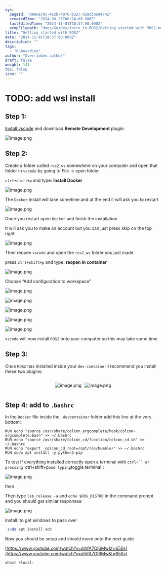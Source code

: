 ```yaml
---
sys:
  pageId: "89e0a78c-4e2b-4070-b327-d28cb0694742"
  createdTime: "2024-08-21T00:24:00.000Z"
  lastEditedTime: "2024-11-01T18:57:00.000Z"
  propFilepath: "docs/Guides/intro_to_ROS2/Getting started with ROS2.md"
title: "Getting started with ROS2"
date: "2024-11-01T18:57:00.000Z"
description: ""
tags:
  - "Onboarding"
author: "Overridden author"
draft: false
weight: 141
toc: false
icon: ""
---
```


# TODO: add wsl install

## Step 1:

[Install vscode](https://code.visualstudio.com/download) and download **Remote Development** plugin:

![image.png](https://prod-files-secure.s3.us-west-2.amazonaws.com/d518164a-d88e-44d1-a4ee-3adb3bd8bce0/efb52993-1881-4a40-b95e-6f020334f022/image.png?X-Amz-Algorithm=AWS4-HMAC-SHA256&X-Amz-Content-Sha256=UNSIGNED-PAYLOAD&X-Amz-Credential=ASIAZI2LB4666AN5G3XL%2F20250304%2Fus-west-2%2Fs3%2Faws4_request&X-Amz-Date=20250304T140807Z&X-Amz-Expires=3600&X-Amz-Security-Token=IQoJb3JpZ2luX2VjELb%2F%2F%2F%2F%2F%2F%2F%2F%2F%2FwEaCXVzLXdlc3QtMiJGMEQCIGrdiKyj6pslk%2BEJQA0PjZ6rK0af%2BfFKgqv2ogYqGXftAiB%2BTJBbQ821sBlI46xL1%2F6ASZsOldnhlEMqfaNETxHwGSqIBAjv%2F%2F%2F%2F%2F%2F%2F%2F%2F%2F8BEAAaDDYzNzQyMzE4MzgwNSIM1NGYTQgozBPzYwFlKtwDKCZGgENx8YWpbNNljal9vzXqM5MVhgrSaP0Zb5JKH7lxNXuoU0wQQVccPaTx%2FN%2F3soVPe65y3xj7V1H2e3OCiAURgxoOu0zB3ELQJ7hirfysjTAa26qgSKr96TLn5vAFystwvbCXMWZjHDE%2FT4rxoUcTVfO7Czx1PqPpb6D8FEjQCtQ8MLeak4HjquLu%2BgUiQrffe6J0nmSiq9RvF6iBgSOqM%2FGppgW5C%2FT%2FHYXrv0X0VNxZMvCoBvgwwyZ2RXUFTSPrWtNklG8PuPVj4agn127HIvo8wO6B3lI%2BedGNtO6tjkYt8ouVKiXOkSVEsVlMKcpuZz%2FWE1hvh1380s3S%2BYN%2FZbj85e%2FMyWUTEhwk%2BVPBivHbyjJoMa9fQnvVRQUNQP6UoHxZ17kMbZ4n6DU5xvxlKF5ajKXnWbYb6kfum8gylcR%2Bm%2BzJftAgIUsxbIP2NoqMNSztCx%2Bh9gvqa85FzDwI%2BsA2tg6IiLtTiRclbjDhaMAs9N5G0rxrNAwbdR7Cu9MJll%2BQA0pV23CKj6G%2BlpRfvZ6GsZNBGHS%2Fm6wW7ASDxGphhsVtdoFOVNkMGE6jPzkGAkPXwti8M%2BiQWYaAMk5RWsh7ibZbYDTH3GstkakTSBp%2FF84qDK2kPvkwkIucvgY6pgHrQB%2F3f8IPOUNNFbN11Sa4kduKEhDoXbszY4gK5Pms%2BLD2cJVeKhPXwdKsl5zl%2B2aAwUDTTwwKHwzoabu4EEYZY7JgxcH%2Fkq5j1pUSu52H8E6uPWmqJeCstUFJ1ODxWCwl8NL45ZPIO8j6eadddCCXIwzVVbsQQqr3QsUm%2FU4CKJ1ehQo6uUjFYJGnkjEuov6Ey415QbsXGx%2BHC8zX6SGqSSIts9u6&X-Amz-Signature=49eb7861088d5b076f443a25915f0d7bb5a6db7e57d311b1b2048f6c3a2fc03f&X-Amz-SignedHeaders=host&x-id=GetObject)

## Step 2:

Create a folder called `ros2_ws` somewhere on your computer and open that folder in `vscode` by going to File → open folder 

`ctrl+shift+p` and type: **Install Docker**

![image.png](https://prod-files-secure.s3.us-west-2.amazonaws.com/d518164a-d88e-44d1-a4ee-3adb3bd8bce0/2269dc0e-1cd5-47ff-bceb-c04ad9b2eab0/image.png?X-Amz-Algorithm=AWS4-HMAC-SHA256&X-Amz-Content-Sha256=UNSIGNED-PAYLOAD&X-Amz-Credential=ASIAZI2LB4666AN5G3XL%2F20250304%2Fus-west-2%2Fs3%2Faws4_request&X-Amz-Date=20250304T140807Z&X-Amz-Expires=3600&X-Amz-Security-Token=IQoJb3JpZ2luX2VjELb%2F%2F%2F%2F%2F%2F%2F%2F%2F%2FwEaCXVzLXdlc3QtMiJGMEQCIGrdiKyj6pslk%2BEJQA0PjZ6rK0af%2BfFKgqv2ogYqGXftAiB%2BTJBbQ821sBlI46xL1%2F6ASZsOldnhlEMqfaNETxHwGSqIBAjv%2F%2F%2F%2F%2F%2F%2F%2F%2F%2F8BEAAaDDYzNzQyMzE4MzgwNSIM1NGYTQgozBPzYwFlKtwDKCZGgENx8YWpbNNljal9vzXqM5MVhgrSaP0Zb5JKH7lxNXuoU0wQQVccPaTx%2FN%2F3soVPe65y3xj7V1H2e3OCiAURgxoOu0zB3ELQJ7hirfysjTAa26qgSKr96TLn5vAFystwvbCXMWZjHDE%2FT4rxoUcTVfO7Czx1PqPpb6D8FEjQCtQ8MLeak4HjquLu%2BgUiQrffe6J0nmSiq9RvF6iBgSOqM%2FGppgW5C%2FT%2FHYXrv0X0VNxZMvCoBvgwwyZ2RXUFTSPrWtNklG8PuPVj4agn127HIvo8wO6B3lI%2BedGNtO6tjkYt8ouVKiXOkSVEsVlMKcpuZz%2FWE1hvh1380s3S%2BYN%2FZbj85e%2FMyWUTEhwk%2BVPBivHbyjJoMa9fQnvVRQUNQP6UoHxZ17kMbZ4n6DU5xvxlKF5ajKXnWbYb6kfum8gylcR%2Bm%2BzJftAgIUsxbIP2NoqMNSztCx%2Bh9gvqa85FzDwI%2BsA2tg6IiLtTiRclbjDhaMAs9N5G0rxrNAwbdR7Cu9MJll%2BQA0pV23CKj6G%2BlpRfvZ6GsZNBGHS%2Fm6wW7ASDxGphhsVtdoFOVNkMGE6jPzkGAkPXwti8M%2BiQWYaAMk5RWsh7ibZbYDTH3GstkakTSBp%2FF84qDK2kPvkwkIucvgY6pgHrQB%2F3f8IPOUNNFbN11Sa4kduKEhDoXbszY4gK5Pms%2BLD2cJVeKhPXwdKsl5zl%2B2aAwUDTTwwKHwzoabu4EEYZY7JgxcH%2Fkq5j1pUSu52H8E6uPWmqJeCstUFJ1ODxWCwl8NL45ZPIO8j6eadddCCXIwzVVbsQQqr3QsUm%2FU4CKJ1ehQo6uUjFYJGnkjEuov6Ey415QbsXGx%2BHC8zX6SGqSSIts9u6&X-Amz-Signature=281df54099ddf3b0c36f29a8bf15d0e8e8e3d77750dded41a08e070876b44c9e&X-Amz-SignedHeaders=host&x-id=GetObject)

The `Docker` install will take sometime and at the end it will ask you to restart

![image.png](https://prod-files-secure.s3.us-west-2.amazonaws.com/d518164a-d88e-44d1-a4ee-3adb3bd8bce0/ed233f78-be33-4b1f-b89c-9c346c0e961e/image.png?X-Amz-Algorithm=AWS4-HMAC-SHA256&X-Amz-Content-Sha256=UNSIGNED-PAYLOAD&X-Amz-Credential=ASIAZI2LB4666AN5G3XL%2F20250304%2Fus-west-2%2Fs3%2Faws4_request&X-Amz-Date=20250304T140807Z&X-Amz-Expires=3600&X-Amz-Security-Token=IQoJb3JpZ2luX2VjELb%2F%2F%2F%2F%2F%2F%2F%2F%2F%2FwEaCXVzLXdlc3QtMiJGMEQCIGrdiKyj6pslk%2BEJQA0PjZ6rK0af%2BfFKgqv2ogYqGXftAiB%2BTJBbQ821sBlI46xL1%2F6ASZsOldnhlEMqfaNETxHwGSqIBAjv%2F%2F%2F%2F%2F%2F%2F%2F%2F%2F8BEAAaDDYzNzQyMzE4MzgwNSIM1NGYTQgozBPzYwFlKtwDKCZGgENx8YWpbNNljal9vzXqM5MVhgrSaP0Zb5JKH7lxNXuoU0wQQVccPaTx%2FN%2F3soVPe65y3xj7V1H2e3OCiAURgxoOu0zB3ELQJ7hirfysjTAa26qgSKr96TLn5vAFystwvbCXMWZjHDE%2FT4rxoUcTVfO7Czx1PqPpb6D8FEjQCtQ8MLeak4HjquLu%2BgUiQrffe6J0nmSiq9RvF6iBgSOqM%2FGppgW5C%2FT%2FHYXrv0X0VNxZMvCoBvgwwyZ2RXUFTSPrWtNklG8PuPVj4agn127HIvo8wO6B3lI%2BedGNtO6tjkYt8ouVKiXOkSVEsVlMKcpuZz%2FWE1hvh1380s3S%2BYN%2FZbj85e%2FMyWUTEhwk%2BVPBivHbyjJoMa9fQnvVRQUNQP6UoHxZ17kMbZ4n6DU5xvxlKF5ajKXnWbYb6kfum8gylcR%2Bm%2BzJftAgIUsxbIP2NoqMNSztCx%2Bh9gvqa85FzDwI%2BsA2tg6IiLtTiRclbjDhaMAs9N5G0rxrNAwbdR7Cu9MJll%2BQA0pV23CKj6G%2BlpRfvZ6GsZNBGHS%2Fm6wW7ASDxGphhsVtdoFOVNkMGE6jPzkGAkPXwti8M%2BiQWYaAMk5RWsh7ibZbYDTH3GstkakTSBp%2FF84qDK2kPvkwkIucvgY6pgHrQB%2F3f8IPOUNNFbN11Sa4kduKEhDoXbszY4gK5Pms%2BLD2cJVeKhPXwdKsl5zl%2B2aAwUDTTwwKHwzoabu4EEYZY7JgxcH%2Fkq5j1pUSu52H8E6uPWmqJeCstUFJ1ODxWCwl8NL45ZPIO8j6eadddCCXIwzVVbsQQqr3QsUm%2FU4CKJ1ehQo6uUjFYJGnkjEuov6Ey415QbsXGx%2BHC8zX6SGqSSIts9u6&X-Amz-Signature=4133bf1d787dce02a326db695bfe3936d68eff8769b8958199a46f9b31cda8bf&X-Amz-SignedHeaders=host&x-id=GetObject)

Once you restart open `Docker` and finish the installation

It will ask you to make an account but you can just press skip on the top right

![image.png](https://prod-files-secure.s3.us-west-2.amazonaws.com/d518164a-d88e-44d1-a4ee-3adb3bd8bce0/21010ad9-1659-4fd9-9f59-9932a09b2a3d/image.png?X-Amz-Algorithm=AWS4-HMAC-SHA256&X-Amz-Content-Sha256=UNSIGNED-PAYLOAD&X-Amz-Credential=ASIAZI2LB4666AN5G3XL%2F20250304%2Fus-west-2%2Fs3%2Faws4_request&X-Amz-Date=20250304T140807Z&X-Amz-Expires=3600&X-Amz-Security-Token=IQoJb3JpZ2luX2VjELb%2F%2F%2F%2F%2F%2F%2F%2F%2F%2FwEaCXVzLXdlc3QtMiJGMEQCIGrdiKyj6pslk%2BEJQA0PjZ6rK0af%2BfFKgqv2ogYqGXftAiB%2BTJBbQ821sBlI46xL1%2F6ASZsOldnhlEMqfaNETxHwGSqIBAjv%2F%2F%2F%2F%2F%2F%2F%2F%2F%2F8BEAAaDDYzNzQyMzE4MzgwNSIM1NGYTQgozBPzYwFlKtwDKCZGgENx8YWpbNNljal9vzXqM5MVhgrSaP0Zb5JKH7lxNXuoU0wQQVccPaTx%2FN%2F3soVPe65y3xj7V1H2e3OCiAURgxoOu0zB3ELQJ7hirfysjTAa26qgSKr96TLn5vAFystwvbCXMWZjHDE%2FT4rxoUcTVfO7Czx1PqPpb6D8FEjQCtQ8MLeak4HjquLu%2BgUiQrffe6J0nmSiq9RvF6iBgSOqM%2FGppgW5C%2FT%2FHYXrv0X0VNxZMvCoBvgwwyZ2RXUFTSPrWtNklG8PuPVj4agn127HIvo8wO6B3lI%2BedGNtO6tjkYt8ouVKiXOkSVEsVlMKcpuZz%2FWE1hvh1380s3S%2BYN%2FZbj85e%2FMyWUTEhwk%2BVPBivHbyjJoMa9fQnvVRQUNQP6UoHxZ17kMbZ4n6DU5xvxlKF5ajKXnWbYb6kfum8gylcR%2Bm%2BzJftAgIUsxbIP2NoqMNSztCx%2Bh9gvqa85FzDwI%2BsA2tg6IiLtTiRclbjDhaMAs9N5G0rxrNAwbdR7Cu9MJll%2BQA0pV23CKj6G%2BlpRfvZ6GsZNBGHS%2Fm6wW7ASDxGphhsVtdoFOVNkMGE6jPzkGAkPXwti8M%2BiQWYaAMk5RWsh7ibZbYDTH3GstkakTSBp%2FF84qDK2kPvkwkIucvgY6pgHrQB%2F3f8IPOUNNFbN11Sa4kduKEhDoXbszY4gK5Pms%2BLD2cJVeKhPXwdKsl5zl%2B2aAwUDTTwwKHwzoabu4EEYZY7JgxcH%2Fkq5j1pUSu52H8E6uPWmqJeCstUFJ1ODxWCwl8NL45ZPIO8j6eadddCCXIwzVVbsQQqr3QsUm%2FU4CKJ1ehQo6uUjFYJGnkjEuov6Ey415QbsXGx%2BHC8zX6SGqSSIts9u6&X-Amz-Signature=619405aa46aeb01344f3d55021c7f21481436773f3bcbb1977f50a28111fd94a&X-Amz-SignedHeaders=host&x-id=GetObject)

Then reopen `vscode` and open the `ros2_ws` folder you just made

press `ctrl+shift+p` and type: **reopen in container**

![image.png](https://prod-files-secure.s3.us-west-2.amazonaws.com/d518164a-d88e-44d1-a4ee-3adb3bd8bce0/4e93b8c2-41ad-488c-8095-c74205196118/image.png?X-Amz-Algorithm=AWS4-HMAC-SHA256&X-Amz-Content-Sha256=UNSIGNED-PAYLOAD&X-Amz-Credential=ASIAZI2LB4666AN5G3XL%2F20250304%2Fus-west-2%2Fs3%2Faws4_request&X-Amz-Date=20250304T140807Z&X-Amz-Expires=3600&X-Amz-Security-Token=IQoJb3JpZ2luX2VjELb%2F%2F%2F%2F%2F%2F%2F%2F%2F%2FwEaCXVzLXdlc3QtMiJGMEQCIGrdiKyj6pslk%2BEJQA0PjZ6rK0af%2BfFKgqv2ogYqGXftAiB%2BTJBbQ821sBlI46xL1%2F6ASZsOldnhlEMqfaNETxHwGSqIBAjv%2F%2F%2F%2F%2F%2F%2F%2F%2F%2F8BEAAaDDYzNzQyMzE4MzgwNSIM1NGYTQgozBPzYwFlKtwDKCZGgENx8YWpbNNljal9vzXqM5MVhgrSaP0Zb5JKH7lxNXuoU0wQQVccPaTx%2FN%2F3soVPe65y3xj7V1H2e3OCiAURgxoOu0zB3ELQJ7hirfysjTAa26qgSKr96TLn5vAFystwvbCXMWZjHDE%2FT4rxoUcTVfO7Czx1PqPpb6D8FEjQCtQ8MLeak4HjquLu%2BgUiQrffe6J0nmSiq9RvF6iBgSOqM%2FGppgW5C%2FT%2FHYXrv0X0VNxZMvCoBvgwwyZ2RXUFTSPrWtNklG8PuPVj4agn127HIvo8wO6B3lI%2BedGNtO6tjkYt8ouVKiXOkSVEsVlMKcpuZz%2FWE1hvh1380s3S%2BYN%2FZbj85e%2FMyWUTEhwk%2BVPBivHbyjJoMa9fQnvVRQUNQP6UoHxZ17kMbZ4n6DU5xvxlKF5ajKXnWbYb6kfum8gylcR%2Bm%2BzJftAgIUsxbIP2NoqMNSztCx%2Bh9gvqa85FzDwI%2BsA2tg6IiLtTiRclbjDhaMAs9N5G0rxrNAwbdR7Cu9MJll%2BQA0pV23CKj6G%2BlpRfvZ6GsZNBGHS%2Fm6wW7ASDxGphhsVtdoFOVNkMGE6jPzkGAkPXwti8M%2BiQWYaAMk5RWsh7ibZbYDTH3GstkakTSBp%2FF84qDK2kPvkwkIucvgY6pgHrQB%2F3f8IPOUNNFbN11Sa4kduKEhDoXbszY4gK5Pms%2BLD2cJVeKhPXwdKsl5zl%2B2aAwUDTTwwKHwzoabu4EEYZY7JgxcH%2Fkq5j1pUSu52H8E6uPWmqJeCstUFJ1ODxWCwl8NL45ZPIO8j6eadddCCXIwzVVbsQQqr3QsUm%2FU4CKJ1ehQo6uUjFYJGnkjEuov6Ey415QbsXGx%2BHC8zX6SGqSSIts9u6&X-Amz-Signature=1accd8993d2a3fe710006726e5aecce8f0664c6584002aca4a3e83b25f81a6a6&X-Amz-SignedHeaders=host&x-id=GetObject)

Choose “Add configuration to workspace”

![image.png](https://prod-files-secure.s3.us-west-2.amazonaws.com/d518164a-d88e-44d1-a4ee-3adb3bd8bce0/9560b282-5060-4989-ba37-97e7b2c22476/image.png?X-Amz-Algorithm=AWS4-HMAC-SHA256&X-Amz-Content-Sha256=UNSIGNED-PAYLOAD&X-Amz-Credential=ASIAZI2LB4666AN5G3XL%2F20250304%2Fus-west-2%2Fs3%2Faws4_request&X-Amz-Date=20250304T140807Z&X-Amz-Expires=3600&X-Amz-Security-Token=IQoJb3JpZ2luX2VjELb%2F%2F%2F%2F%2F%2F%2F%2F%2F%2FwEaCXVzLXdlc3QtMiJGMEQCIGrdiKyj6pslk%2BEJQA0PjZ6rK0af%2BfFKgqv2ogYqGXftAiB%2BTJBbQ821sBlI46xL1%2F6ASZsOldnhlEMqfaNETxHwGSqIBAjv%2F%2F%2F%2F%2F%2F%2F%2F%2F%2F8BEAAaDDYzNzQyMzE4MzgwNSIM1NGYTQgozBPzYwFlKtwDKCZGgENx8YWpbNNljal9vzXqM5MVhgrSaP0Zb5JKH7lxNXuoU0wQQVccPaTx%2FN%2F3soVPe65y3xj7V1H2e3OCiAURgxoOu0zB3ELQJ7hirfysjTAa26qgSKr96TLn5vAFystwvbCXMWZjHDE%2FT4rxoUcTVfO7Czx1PqPpb6D8FEjQCtQ8MLeak4HjquLu%2BgUiQrffe6J0nmSiq9RvF6iBgSOqM%2FGppgW5C%2FT%2FHYXrv0X0VNxZMvCoBvgwwyZ2RXUFTSPrWtNklG8PuPVj4agn127HIvo8wO6B3lI%2BedGNtO6tjkYt8ouVKiXOkSVEsVlMKcpuZz%2FWE1hvh1380s3S%2BYN%2FZbj85e%2FMyWUTEhwk%2BVPBivHbyjJoMa9fQnvVRQUNQP6UoHxZ17kMbZ4n6DU5xvxlKF5ajKXnWbYb6kfum8gylcR%2Bm%2BzJftAgIUsxbIP2NoqMNSztCx%2Bh9gvqa85FzDwI%2BsA2tg6IiLtTiRclbjDhaMAs9N5G0rxrNAwbdR7Cu9MJll%2BQA0pV23CKj6G%2BlpRfvZ6GsZNBGHS%2Fm6wW7ASDxGphhsVtdoFOVNkMGE6jPzkGAkPXwti8M%2BiQWYaAMk5RWsh7ibZbYDTH3GstkakTSBp%2FF84qDK2kPvkwkIucvgY6pgHrQB%2F3f8IPOUNNFbN11Sa4kduKEhDoXbszY4gK5Pms%2BLD2cJVeKhPXwdKsl5zl%2B2aAwUDTTwwKHwzoabu4EEYZY7JgxcH%2Fkq5j1pUSu52H8E6uPWmqJeCstUFJ1ODxWCwl8NL45ZPIO8j6eadddCCXIwzVVbsQQqr3QsUm%2FU4CKJ1ehQo6uUjFYJGnkjEuov6Ey415QbsXGx%2BHC8zX6SGqSSIts9u6&X-Amz-Signature=682b14c07a99aa5f0eaa79715bd1f4965917a942f79ab9b0b733964fc032b273&X-Amz-SignedHeaders=host&x-id=GetObject)

![image.png](https://prod-files-secure.s3.us-west-2.amazonaws.com/d518164a-d88e-44d1-a4ee-3adb3bd8bce0/2ee63f81-886b-48e8-a553-dc6e5eac99e4/image.png?X-Amz-Algorithm=AWS4-HMAC-SHA256&X-Amz-Content-Sha256=UNSIGNED-PAYLOAD&X-Amz-Credential=ASIAZI2LB4666AN5G3XL%2F20250304%2Fus-west-2%2Fs3%2Faws4_request&X-Amz-Date=20250304T140807Z&X-Amz-Expires=3600&X-Amz-Security-Token=IQoJb3JpZ2luX2VjELb%2F%2F%2F%2F%2F%2F%2F%2F%2F%2FwEaCXVzLXdlc3QtMiJGMEQCIGrdiKyj6pslk%2BEJQA0PjZ6rK0af%2BfFKgqv2ogYqGXftAiB%2BTJBbQ821sBlI46xL1%2F6ASZsOldnhlEMqfaNETxHwGSqIBAjv%2F%2F%2F%2F%2F%2F%2F%2F%2F%2F8BEAAaDDYzNzQyMzE4MzgwNSIM1NGYTQgozBPzYwFlKtwDKCZGgENx8YWpbNNljal9vzXqM5MVhgrSaP0Zb5JKH7lxNXuoU0wQQVccPaTx%2FN%2F3soVPe65y3xj7V1H2e3OCiAURgxoOu0zB3ELQJ7hirfysjTAa26qgSKr96TLn5vAFystwvbCXMWZjHDE%2FT4rxoUcTVfO7Czx1PqPpb6D8FEjQCtQ8MLeak4HjquLu%2BgUiQrffe6J0nmSiq9RvF6iBgSOqM%2FGppgW5C%2FT%2FHYXrv0X0VNxZMvCoBvgwwyZ2RXUFTSPrWtNklG8PuPVj4agn127HIvo8wO6B3lI%2BedGNtO6tjkYt8ouVKiXOkSVEsVlMKcpuZz%2FWE1hvh1380s3S%2BYN%2FZbj85e%2FMyWUTEhwk%2BVPBivHbyjJoMa9fQnvVRQUNQP6UoHxZ17kMbZ4n6DU5xvxlKF5ajKXnWbYb6kfum8gylcR%2Bm%2BzJftAgIUsxbIP2NoqMNSztCx%2Bh9gvqa85FzDwI%2BsA2tg6IiLtTiRclbjDhaMAs9N5G0rxrNAwbdR7Cu9MJll%2BQA0pV23CKj6G%2BlpRfvZ6GsZNBGHS%2Fm6wW7ASDxGphhsVtdoFOVNkMGE6jPzkGAkPXwti8M%2BiQWYaAMk5RWsh7ibZbYDTH3GstkakTSBp%2FF84qDK2kPvkwkIucvgY6pgHrQB%2F3f8IPOUNNFbN11Sa4kduKEhDoXbszY4gK5Pms%2BLD2cJVeKhPXwdKsl5zl%2B2aAwUDTTwwKHwzoabu4EEYZY7JgxcH%2Fkq5j1pUSu52H8E6uPWmqJeCstUFJ1ODxWCwl8NL45ZPIO8j6eadddCCXIwzVVbsQQqr3QsUm%2FU4CKJ1ehQo6uUjFYJGnkjEuov6Ey415QbsXGx%2BHC8zX6SGqSSIts9u6&X-Amz-Signature=37e7df493d84c13d467c6d10b63ea332ddf9da739b35beca3ece53bda9862724&X-Amz-SignedHeaders=host&x-id=GetObject)

![image.png](https://prod-files-secure.s3.us-west-2.amazonaws.com/d518164a-d88e-44d1-a4ee-3adb3bd8bce0/ae1580b2-b048-407e-aed9-b584224a7a04/image.png?X-Amz-Algorithm=AWS4-HMAC-SHA256&X-Amz-Content-Sha256=UNSIGNED-PAYLOAD&X-Amz-Credential=ASIAZI2LB4666AN5G3XL%2F20250304%2Fus-west-2%2Fs3%2Faws4_request&X-Amz-Date=20250304T140807Z&X-Amz-Expires=3600&X-Amz-Security-Token=IQoJb3JpZ2luX2VjELb%2F%2F%2F%2F%2F%2F%2F%2F%2F%2FwEaCXVzLXdlc3QtMiJGMEQCIGrdiKyj6pslk%2BEJQA0PjZ6rK0af%2BfFKgqv2ogYqGXftAiB%2BTJBbQ821sBlI46xL1%2F6ASZsOldnhlEMqfaNETxHwGSqIBAjv%2F%2F%2F%2F%2F%2F%2F%2F%2F%2F8BEAAaDDYzNzQyMzE4MzgwNSIM1NGYTQgozBPzYwFlKtwDKCZGgENx8YWpbNNljal9vzXqM5MVhgrSaP0Zb5JKH7lxNXuoU0wQQVccPaTx%2FN%2F3soVPe65y3xj7V1H2e3OCiAURgxoOu0zB3ELQJ7hirfysjTAa26qgSKr96TLn5vAFystwvbCXMWZjHDE%2FT4rxoUcTVfO7Czx1PqPpb6D8FEjQCtQ8MLeak4HjquLu%2BgUiQrffe6J0nmSiq9RvF6iBgSOqM%2FGppgW5C%2FT%2FHYXrv0X0VNxZMvCoBvgwwyZ2RXUFTSPrWtNklG8PuPVj4agn127HIvo8wO6B3lI%2BedGNtO6tjkYt8ouVKiXOkSVEsVlMKcpuZz%2FWE1hvh1380s3S%2BYN%2FZbj85e%2FMyWUTEhwk%2BVPBivHbyjJoMa9fQnvVRQUNQP6UoHxZ17kMbZ4n6DU5xvxlKF5ajKXnWbYb6kfum8gylcR%2Bm%2BzJftAgIUsxbIP2NoqMNSztCx%2Bh9gvqa85FzDwI%2BsA2tg6IiLtTiRclbjDhaMAs9N5G0rxrNAwbdR7Cu9MJll%2BQA0pV23CKj6G%2BlpRfvZ6GsZNBGHS%2Fm6wW7ASDxGphhsVtdoFOVNkMGE6jPzkGAkPXwti8M%2BiQWYaAMk5RWsh7ibZbYDTH3GstkakTSBp%2FF84qDK2kPvkwkIucvgY6pgHrQB%2F3f8IPOUNNFbN11Sa4kduKEhDoXbszY4gK5Pms%2BLD2cJVeKhPXwdKsl5zl%2B2aAwUDTTwwKHwzoabu4EEYZY7JgxcH%2Fkq5j1pUSu52H8E6uPWmqJeCstUFJ1ODxWCwl8NL45ZPIO8j6eadddCCXIwzVVbsQQqr3QsUm%2FU4CKJ1ehQo6uUjFYJGnkjEuov6Ey415QbsXGx%2BHC8zX6SGqSSIts9u6&X-Amz-Signature=57ee30a893024431661537081ce94f03bb42f8711a85ee66695164d7a9fdc676&X-Amz-SignedHeaders=host&x-id=GetObject)

![image.png](https://prod-files-secure.s3.us-west-2.amazonaws.com/d518164a-d88e-44d1-a4ee-3adb3bd8bce0/53255b28-f75e-430f-b9e3-c0ac8577e42b/image.png?X-Amz-Algorithm=AWS4-HMAC-SHA256&X-Amz-Content-Sha256=UNSIGNED-PAYLOAD&X-Amz-Credential=ASIAZI2LB4666AN5G3XL%2F20250304%2Fus-west-2%2Fs3%2Faws4_request&X-Amz-Date=20250304T140807Z&X-Amz-Expires=3600&X-Amz-Security-Token=IQoJb3JpZ2luX2VjELb%2F%2F%2F%2F%2F%2F%2F%2F%2F%2FwEaCXVzLXdlc3QtMiJGMEQCIGrdiKyj6pslk%2BEJQA0PjZ6rK0af%2BfFKgqv2ogYqGXftAiB%2BTJBbQ821sBlI46xL1%2F6ASZsOldnhlEMqfaNETxHwGSqIBAjv%2F%2F%2F%2F%2F%2F%2F%2F%2F%2F8BEAAaDDYzNzQyMzE4MzgwNSIM1NGYTQgozBPzYwFlKtwDKCZGgENx8YWpbNNljal9vzXqM5MVhgrSaP0Zb5JKH7lxNXuoU0wQQVccPaTx%2FN%2F3soVPe65y3xj7V1H2e3OCiAURgxoOu0zB3ELQJ7hirfysjTAa26qgSKr96TLn5vAFystwvbCXMWZjHDE%2FT4rxoUcTVfO7Czx1PqPpb6D8FEjQCtQ8MLeak4HjquLu%2BgUiQrffe6J0nmSiq9RvF6iBgSOqM%2FGppgW5C%2FT%2FHYXrv0X0VNxZMvCoBvgwwyZ2RXUFTSPrWtNklG8PuPVj4agn127HIvo8wO6B3lI%2BedGNtO6tjkYt8ouVKiXOkSVEsVlMKcpuZz%2FWE1hvh1380s3S%2BYN%2FZbj85e%2FMyWUTEhwk%2BVPBivHbyjJoMa9fQnvVRQUNQP6UoHxZ17kMbZ4n6DU5xvxlKF5ajKXnWbYb6kfum8gylcR%2Bm%2BzJftAgIUsxbIP2NoqMNSztCx%2Bh9gvqa85FzDwI%2BsA2tg6IiLtTiRclbjDhaMAs9N5G0rxrNAwbdR7Cu9MJll%2BQA0pV23CKj6G%2BlpRfvZ6GsZNBGHS%2Fm6wW7ASDxGphhsVtdoFOVNkMGE6jPzkGAkPXwti8M%2BiQWYaAMk5RWsh7ibZbYDTH3GstkakTSBp%2FF84qDK2kPvkwkIucvgY6pgHrQB%2F3f8IPOUNNFbN11Sa4kduKEhDoXbszY4gK5Pms%2BLD2cJVeKhPXwdKsl5zl%2B2aAwUDTTwwKHwzoabu4EEYZY7JgxcH%2Fkq5j1pUSu52H8E6uPWmqJeCstUFJ1ODxWCwl8NL45ZPIO8j6eadddCCXIwzVVbsQQqr3QsUm%2FU4CKJ1ehQo6uUjFYJGnkjEuov6Ey415QbsXGx%2BHC8zX6SGqSSIts9u6&X-Amz-Signature=0bcfb25edb2b931b064009f73941b8bd1831a3f9c7c2e1a6a8f489a4ee46fe79&X-Amz-SignedHeaders=host&x-id=GetObject)

![image.png](https://prod-files-secure.s3.us-west-2.amazonaws.com/d518164a-d88e-44d1-a4ee-3adb3bd8bce0/7c562767-5af9-4ffb-97d1-327bcdf4ee00/image.png?X-Amz-Algorithm=AWS4-HMAC-SHA256&X-Amz-Content-Sha256=UNSIGNED-PAYLOAD&X-Amz-Credential=ASIAZI2LB4666AN5G3XL%2F20250304%2Fus-west-2%2Fs3%2Faws4_request&X-Amz-Date=20250304T140807Z&X-Amz-Expires=3600&X-Amz-Security-Token=IQoJb3JpZ2luX2VjELb%2F%2F%2F%2F%2F%2F%2F%2F%2F%2FwEaCXVzLXdlc3QtMiJGMEQCIGrdiKyj6pslk%2BEJQA0PjZ6rK0af%2BfFKgqv2ogYqGXftAiB%2BTJBbQ821sBlI46xL1%2F6ASZsOldnhlEMqfaNETxHwGSqIBAjv%2F%2F%2F%2F%2F%2F%2F%2F%2F%2F8BEAAaDDYzNzQyMzE4MzgwNSIM1NGYTQgozBPzYwFlKtwDKCZGgENx8YWpbNNljal9vzXqM5MVhgrSaP0Zb5JKH7lxNXuoU0wQQVccPaTx%2FN%2F3soVPe65y3xj7V1H2e3OCiAURgxoOu0zB3ELQJ7hirfysjTAa26qgSKr96TLn5vAFystwvbCXMWZjHDE%2FT4rxoUcTVfO7Czx1PqPpb6D8FEjQCtQ8MLeak4HjquLu%2BgUiQrffe6J0nmSiq9RvF6iBgSOqM%2FGppgW5C%2FT%2FHYXrv0X0VNxZMvCoBvgwwyZ2RXUFTSPrWtNklG8PuPVj4agn127HIvo8wO6B3lI%2BedGNtO6tjkYt8ouVKiXOkSVEsVlMKcpuZz%2FWE1hvh1380s3S%2BYN%2FZbj85e%2FMyWUTEhwk%2BVPBivHbyjJoMa9fQnvVRQUNQP6UoHxZ17kMbZ4n6DU5xvxlKF5ajKXnWbYb6kfum8gylcR%2Bm%2BzJftAgIUsxbIP2NoqMNSztCx%2Bh9gvqa85FzDwI%2BsA2tg6IiLtTiRclbjDhaMAs9N5G0rxrNAwbdR7Cu9MJll%2BQA0pV23CKj6G%2BlpRfvZ6GsZNBGHS%2Fm6wW7ASDxGphhsVtdoFOVNkMGE6jPzkGAkPXwti8M%2BiQWYaAMk5RWsh7ibZbYDTH3GstkakTSBp%2FF84qDK2kPvkwkIucvgY6pgHrQB%2F3f8IPOUNNFbN11Sa4kduKEhDoXbszY4gK5Pms%2BLD2cJVeKhPXwdKsl5zl%2B2aAwUDTTwwKHwzoabu4EEYZY7JgxcH%2Fkq5j1pUSu52H8E6uPWmqJeCstUFJ1ODxWCwl8NL45ZPIO8j6eadddCCXIwzVVbsQQqr3QsUm%2FU4CKJ1ehQo6uUjFYJGnkjEuov6Ey415QbsXGx%2BHC8zX6SGqSSIts9u6&X-Amz-Signature=79d2ba3e58a406bb0e76413c415b001c88d6094aafa898b99d8c4e4e49afe9fe&X-Amz-SignedHeaders=host&x-id=GetObject)

`vscode` will now install `ROS2` onto your computer so this may take some time.

## Step 3:

Once `ROS2` has installed inside your `dev-container` I recommend you install these two plugins:

<div style="display: flex;flex-direction: row; column-gap:10px; max-width: 630px;justify-content: center;">
<div>

![image.png](https://prod-files-secure.s3.us-west-2.amazonaws.com/d518164a-d88e-44d1-a4ee-3adb3bd8bce0/3fc3d550-5a54-4ba1-ba6b-faa01cdb7369/image.png?X-Amz-Algorithm=AWS4-HMAC-SHA256&X-Amz-Content-Sha256=UNSIGNED-PAYLOAD&X-Amz-Credential=ASIAZI2LB466TGCX2SCI%2F20250304%2Fus-west-2%2Fs3%2Faws4_request&X-Amz-Date=20250304T140810Z&X-Amz-Expires=3600&X-Amz-Security-Token=IQoJb3JpZ2luX2VjELb%2F%2F%2F%2F%2F%2F%2F%2F%2F%2FwEaCXVzLXdlc3QtMiJHMEUCIQDql8oqQLNAdNOmGThOVEOIl2FepwabrBNntzIHB%2F2kVwIgLnY5RH3Ug3VKBOi4lcXO4iwgNjsn79TmweQO%2Bia%2Fr%2BIqiAQI7%2F%2F%2F%2F%2F%2F%2F%2F%2F%2F%2FARAAGgw2Mzc0MjMxODM4MDUiDJz0sfM7HHaW5tZ6hyrcA93QQCQ9XKX%2FCUAe%2Bagw7g2ShTLmCOdkqXHJVftggln34%2FO9HdhgtoZhEwt1el3CG2nfvxNe25m%2FTXWp6eReGYFFOw2iF%2BGLjT7SqYDmMyYZ9ncOFfBvhhQj955K6okC5sDTjqZFGuF8Een1CnO%2FwJYXLtwDVzzNtayvLc3nRUVrrkLF8Cqoog2HQwFJru0I56pjne1KBDUy1%2BKxjEUI6VQaFxgsNkcDyYGGsYB%2FoAipsjV19lT1zrjcdC56nIUwxlBhdhTRSaEsni4%2B%2Bn8q9aunVAQvmWiFH%2FjpaWC6g1qWdLpM8aAVY0njccOLO36O1I6dY%2BhEY9iTn672Sl9oaC8hugGoXCsoOrrNDOYn9jDC6iBZ1xjo5lgdzpStITC0at4BOevGmJD5NkjzUgmGDdSrdwlyn2vDjZIJZyrnNL0NDJZMrn2xpPJw9ctvg8WKjF%2FwgDcqIwJ9wma8UOymBwcqgn2SMLpWUvxNqiGeprH%2FsfVF9oGZ4jlGg20xdeKCgiTZdvkG00muqL4UrEUWYwxB%2FzwwrcKGij8gnQndsOb52IEGUpqHV2zLpSpKGR18Jnt%2FylftUU7HC9Q8lcQ4AxiCkoBn9Z%2BfiMoYLrQa3FuQ2gObcdBl5bXa5ACfMOqKnL4GOqUBthgNe4DMg4%2F7m89Wb5dPNchpdRoxb8gMRMdgmif7P3p02wI0Pf4OWMvkSF%2FNZikK9H9eWzJru8sDRTKf6ZkbnuLiMMglgzbxUcR4A6tkYhffUYWgvxm9nCeR7b8Qx%2FBZ9ubnm8rlGb02N8Cp%2FKkxNbJMI8GxbQlc2TywiKZ7fD5PI5vDX5%2F9Ko4%2Br2ZDyyi4b6r%2BGAsoc2dS225t%2F2tncNtcC2Lz&X-Amz-Signature=f1d28c60a713dae30f608a2063260e886d5fc3bc9932502f08e771e9f4eff3cf&X-Amz-SignedHeaders=host&x-id=GetObject)

</div>
<div>

![image.png](https://prod-files-secure.s3.us-west-2.amazonaws.com/d518164a-d88e-44d1-a4ee-3adb3bd8bce0/d994cc66-13c2-4093-a5a3-f84cf4601a82/image.png?X-Amz-Algorithm=AWS4-HMAC-SHA256&X-Amz-Content-Sha256=UNSIGNED-PAYLOAD&X-Amz-Credential=ASIAZI2LB466S63JNT2Z%2F20250304%2Fus-west-2%2Fs3%2Faws4_request&X-Amz-Date=20250304T140812Z&X-Amz-Expires=3600&X-Amz-Security-Token=IQoJb3JpZ2luX2VjELb%2F%2F%2F%2F%2F%2F%2F%2F%2F%2FwEaCXVzLXdlc3QtMiJHMEUCICVngYF8OL4KmTokMN41tlE0fccAQiH1N2qfex6gTTI1AiEAjYvvy8%2FwPpr%2FiWslwJh%2BmYgy7LRgDiGYL%2FxR5Ps7GHEqiAQI7%2F%2F%2F%2F%2F%2F%2F%2F%2F%2F%2FARAAGgw2Mzc0MjMxODM4MDUiDNKVuR0LGOP9sRrlWyrcAzEWPAFCdyjfEicemFzRoxcOaERWO3ypcM%2BAKqi8ysSX1uMllxEn9qMGugIBAJ4DdsSeyW8a7OS%2F7ZFxooi0BMwuvpF48FQ0o1EArG2otzohyfgVgKFAu5ziXk6bROJHi8t3sc%2B7ofqSh%2FpqOUAm5XCoLzE%2FvNg4iLySaCTPUqy8cbt6G3c%2FVNauDmzvgz35%2BOazX01hwvu%2FmD6cP0JALPPHQPQLhyubb82nXqelIlrfDBip8CwaI0USgV3HI1ysOrNSrf95D0zKBKybGAWF5mHFLujFavzEZSmfAvoanuYNQ7oHqcYbATnRCk3KB3oJ7spXbm7IYd44dcDLikLm6EkG40GkSa0Qj8KFemspa%2BGvKv25PxsL97mSZ3UcY5L5%2B0A37u%2BLeIMaDXaYBjJJnniJempAIUny5TM88SNxgTaJP2q35V8pcnaauUCn1mPHHe3BcZgt59P9fx2BwPSvyGPc7D24sj3hg0JGtP0ar4%2BtcQhPrppRiXosF5oVlppndk0F1pJzTqomQb0XUAynVhZ5AzxCp2jmwAwzJOnHOaF6zPAXoItTqzVKgj3CbL2RUmrIzp9pqDTVX7ndd%2F8MknLABfQxeMr%2BY0le1axQMpk9fwrHgAvW7bdt9UjCMPGKnL4GOqUBEqUgn4oaKGrSXzuJCBuodTYk1yG%2FTBe15T67S%2FXICMKd4E8sQnFm4IVCdJOibqaZZglzgsJG%2BLbui%2BKp%2BThjkuZqow3BXOnm6acc4RKXleqnSd9UQ%2BpO%2BPUOs0j%2FU%2BNBky1XZwBV7mAcTDENx4q55qKrebLd6yY0NLuJLFbYU0Rh0L6LXMxYT%2Fn1b4Y%2FxrhZUObO1qXcZPo4HaHy69%2BckZffw2%2Fq&X-Amz-Signature=3dcb290a7b65f701f9e38f5aff11cdac15c8215da12bf54e760a54e567665a89&X-Amz-SignedHeaders=host&x-id=GetObject)

</div>
</div>

## Step 4: add to `.bashrc`

In the `Docker` file inside the `.devcontainer` folder add this line at the very bottom: 

```docker
RUN echo "source /usr/share/colcon_argcomplete/hook/colcon-argcomplete.bash" >> ~/.bashrc
RUN echo "source /usr/share/colcon_cd/function/colcon_cd.sh" >> ~/.bashrc
RUN echo "export _colcon_cd_root=/opt/ros/humble/" >> ~/.bashrc
RUN sudo apt install -y python3-pip 
```

To test if everything installed correctly open a terminal with `ctrl+`` or pressing `ctrl+shift+p` and typing `toggle terminal`:

![image.png](https://prod-files-secure.s3.us-west-2.amazonaws.com/d518164a-d88e-44d1-a4ee-3adb3bd8bce0/6a4943d8-b04e-4c02-9a58-775f3384d1a5/image.png?X-Amz-Algorithm=AWS4-HMAC-SHA256&X-Amz-Content-Sha256=UNSIGNED-PAYLOAD&X-Amz-Credential=ASIAZI2LB4666AN5G3XL%2F20250304%2Fus-west-2%2Fs3%2Faws4_request&X-Amz-Date=20250304T140807Z&X-Amz-Expires=3600&X-Amz-Security-Token=IQoJb3JpZ2luX2VjELb%2F%2F%2F%2F%2F%2F%2F%2F%2F%2FwEaCXVzLXdlc3QtMiJGMEQCIGrdiKyj6pslk%2BEJQA0PjZ6rK0af%2BfFKgqv2ogYqGXftAiB%2BTJBbQ821sBlI46xL1%2F6ASZsOldnhlEMqfaNETxHwGSqIBAjv%2F%2F%2F%2F%2F%2F%2F%2F%2F%2F8BEAAaDDYzNzQyMzE4MzgwNSIM1NGYTQgozBPzYwFlKtwDKCZGgENx8YWpbNNljal9vzXqM5MVhgrSaP0Zb5JKH7lxNXuoU0wQQVccPaTx%2FN%2F3soVPe65y3xj7V1H2e3OCiAURgxoOu0zB3ELQJ7hirfysjTAa26qgSKr96TLn5vAFystwvbCXMWZjHDE%2FT4rxoUcTVfO7Czx1PqPpb6D8FEjQCtQ8MLeak4HjquLu%2BgUiQrffe6J0nmSiq9RvF6iBgSOqM%2FGppgW5C%2FT%2FHYXrv0X0VNxZMvCoBvgwwyZ2RXUFTSPrWtNklG8PuPVj4agn127HIvo8wO6B3lI%2BedGNtO6tjkYt8ouVKiXOkSVEsVlMKcpuZz%2FWE1hvh1380s3S%2BYN%2FZbj85e%2FMyWUTEhwk%2BVPBivHbyjJoMa9fQnvVRQUNQP6UoHxZ17kMbZ4n6DU5xvxlKF5ajKXnWbYb6kfum8gylcR%2Bm%2BzJftAgIUsxbIP2NoqMNSztCx%2Bh9gvqa85FzDwI%2BsA2tg6IiLtTiRclbjDhaMAs9N5G0rxrNAwbdR7Cu9MJll%2BQA0pV23CKj6G%2BlpRfvZ6GsZNBGHS%2Fm6wW7ASDxGphhsVtdoFOVNkMGE6jPzkGAkPXwti8M%2BiQWYaAMk5RWsh7ibZbYDTH3GstkakTSBp%2FF84qDK2kPvkwkIucvgY6pgHrQB%2F3f8IPOUNNFbN11Sa4kduKEhDoXbszY4gK5Pms%2BLD2cJVeKhPXwdKsl5zl%2B2aAwUDTTwwKHwzoabu4EEYZY7JgxcH%2Fkq5j1pUSu52H8E6uPWmqJeCstUFJ1ODxWCwl8NL45ZPIO8j6eadddCCXIwzVVbsQQqr3QsUm%2FU4CKJ1ehQo6uUjFYJGnkjEuov6Ey415QbsXGx%2BHC8zX6SGqSSIts9u6&X-Amz-Signature=63013a7491ad3c0f9b67edf87e0424abd53a030146b87ccc234c9872e4d62afa&X-Amz-SignedHeaders=host&x-id=GetObject)

then 

Then type `lsb_release -a` and `echo $ROS_DISTRO` in the command prompt and you should get similar responses:

![image.png](https://prod-files-secure.s3.us-west-2.amazonaws.com/d518164a-d88e-44d1-a4ee-3adb3bd8bce0/3e635dec-a805-4e85-8b9e-d000e5b71a4e/image.png?X-Amz-Algorithm=AWS4-HMAC-SHA256&X-Amz-Content-Sha256=UNSIGNED-PAYLOAD&X-Amz-Credential=ASIAZI2LB4666AN5G3XL%2F20250304%2Fus-west-2%2Fs3%2Faws4_request&X-Amz-Date=20250304T140807Z&X-Amz-Expires=3600&X-Amz-Security-Token=IQoJb3JpZ2luX2VjELb%2F%2F%2F%2F%2F%2F%2F%2F%2F%2FwEaCXVzLXdlc3QtMiJGMEQCIGrdiKyj6pslk%2BEJQA0PjZ6rK0af%2BfFKgqv2ogYqGXftAiB%2BTJBbQ821sBlI46xL1%2F6ASZsOldnhlEMqfaNETxHwGSqIBAjv%2F%2F%2F%2F%2F%2F%2F%2F%2F%2F8BEAAaDDYzNzQyMzE4MzgwNSIM1NGYTQgozBPzYwFlKtwDKCZGgENx8YWpbNNljal9vzXqM5MVhgrSaP0Zb5JKH7lxNXuoU0wQQVccPaTx%2FN%2F3soVPe65y3xj7V1H2e3OCiAURgxoOu0zB3ELQJ7hirfysjTAa26qgSKr96TLn5vAFystwvbCXMWZjHDE%2FT4rxoUcTVfO7Czx1PqPpb6D8FEjQCtQ8MLeak4HjquLu%2BgUiQrffe6J0nmSiq9RvF6iBgSOqM%2FGppgW5C%2FT%2FHYXrv0X0VNxZMvCoBvgwwyZ2RXUFTSPrWtNklG8PuPVj4agn127HIvo8wO6B3lI%2BedGNtO6tjkYt8ouVKiXOkSVEsVlMKcpuZz%2FWE1hvh1380s3S%2BYN%2FZbj85e%2FMyWUTEhwk%2BVPBivHbyjJoMa9fQnvVRQUNQP6UoHxZ17kMbZ4n6DU5xvxlKF5ajKXnWbYb6kfum8gylcR%2Bm%2BzJftAgIUsxbIP2NoqMNSztCx%2Bh9gvqa85FzDwI%2BsA2tg6IiLtTiRclbjDhaMAs9N5G0rxrNAwbdR7Cu9MJll%2BQA0pV23CKj6G%2BlpRfvZ6GsZNBGHS%2Fm6wW7ASDxGphhsVtdoFOVNkMGE6jPzkGAkPXwti8M%2BiQWYaAMk5RWsh7ibZbYDTH3GstkakTSBp%2FF84qDK2kPvkwkIucvgY6pgHrQB%2F3f8IPOUNNFbN11Sa4kduKEhDoXbszY4gK5Pms%2BLD2cJVeKhPXwdKsl5zl%2B2aAwUDTTwwKHwzoabu4EEYZY7JgxcH%2Fkq5j1pUSu52H8E6uPWmqJeCstUFJ1ODxWCwl8NL45ZPIO8j6eadddCCXIwzVVbsQQqr3QsUm%2FU4CKJ1ehQo6uUjFYJGnkjEuov6Ey415QbsXGx%2BHC8zX6SGqSSIts9u6&X-Amz-Signature=b7c6a2b089ad927d9d72afd93ac7bcbf4f86e37c12d77cd057477bec73d1b8bc&X-Amz-SignedHeaders=host&x-id=GetObject)

Install:  to get windows to pass over

```bash
 sudo apt install xcb
```

Now you should be setup and should move onto the next guide 

[https://www.youtube.com/watch?v=dihfA7Ol6Mw&t=650s](https://www.youtube.com/watch?v=dihfA7Ol6Mw&t=650s)

```python
xhost +local:
```
